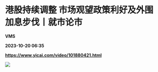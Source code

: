 # 港股持续调整 市场观望政策利好及外围加息步伐丨就市论市
**VMS**

**2023-10-20 06:35**

**https://www.yicai.com/video/101880421.html**

![](http://imgcdn.yicai.com/vms-new/2023/10/9bc8d27b-5589-47bc-8add-dd353fad4bc3_JGXt.jpg)